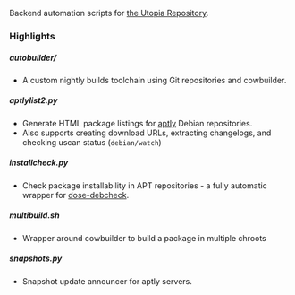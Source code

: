 Backend automation scripts for [the Utopia Repository](https://deb.utopia-repository.org).

### Highlights

##### autobuilder/
 * A custom nightly builds toolchain using Git repositories and cowbuilder.

##### aptlylist2.py
 * Generate HTML package listings for [aptly](https://github.com/smira/aptly) Debian repositories.
 * Also supports creating download URLs, extracting changelogs, and checking uscan status (`debian/watch`)

##### installcheck.py
 * Check package installability in APT repositories - a fully automatic wrapper for [dose-debcheck](https://qa.debian.org/dose/debcheck.html).

##### multibuild.sh
 * Wrapper around cowbuilder to build a package in multiple chroots

##### snapshots.py
 * Snapshot update announcer for aptly servers.
